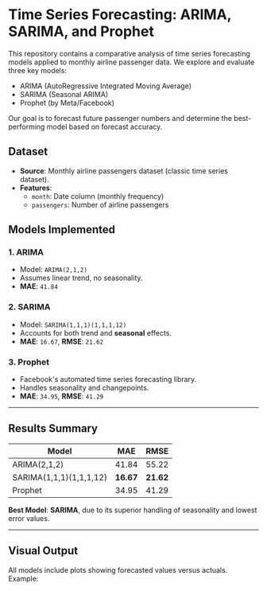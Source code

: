 # Time Series Forecasting: ARIMA, SARIMA, and Prophet

This repository contains a comparative analysis of time series forecasting models applied to monthly airline passenger data. We explore and evaluate three key models:

- ARIMA (AutoRegressive Integrated Moving Average)  
- SARIMA (Seasonal ARIMA)  
- Prophet (by Meta/Facebook)

Our goal is to forecast future passenger numbers and determine the best-performing model based on forecast accuracy.


## Dataset

- **Source**: Monthly airline passengers dataset (classic time series dataset).
- **Features**: 
  - `month`: Date column (monthly frequency)
  - `passengers`: Number of airline passengers


##  Models Implemented

### 1. **ARIMA**
- Model: `ARIMA(2,1,2)`
- Assumes linear trend, no seasonality.
- **MAE**: `41.84`

### 2. **SARIMA**
- Model: `SARIMA(1,1,1)(1,1,1,12)`
- Accounts for both trend and **seasonal** effects.
- **MAE**: `16.67`, **RMSE**: `21.62`

### 3. **Prophet**
- Facebook's automated time series forecasting library.
- Handles seasonality and changepoints.
- **MAE**: `34.95`, **RMSE**: `41.29`

---

## Results Summary

| Model                   | MAE    | RMSE   |
|------------------------|--------|--------|
| ARIMA(2,1,2)           | 41.84  | 55.22      |
| SARIMA(1,1,1)(1,1,1,12)| **16.67** | **21.62** |
| Prophet                | 34.95  | 41.29  |

 **Best Model**: **SARIMA**, due to its superior handling of seasonality and lowest error values.

---

## Visual Output

All models include plots showing forecasted values versus actuals. Example:
